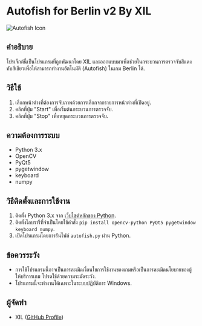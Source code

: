 # Autofish for Berlin v2 By XIL

![Autofish Icon](autofish_icon.png)

## คำอธิบาย
โปรเจ็กต์นี้เป็นโปรแกรมที่ถูกพัฒนาโดย XIL และออกแบบมาเพื่อช่วยในกระบวนการตรวจจับสีแดงทับสีเขียวเพื่อให้สามารถทำงานอัตโนมัติ (Autofish) ในเกม Berlin ได้.

## วิธีใช้
1. เลือกหน้าต่างที่ต้องการจับภาพด้วยการเลือกจากรายการหน้าต่างที่เปิดอยู่.
2. คลิกที่ปุ่ม "Start" เพื่อเริ่มต้นกระบวนการตรวจจับ.
3. คลิกที่ปุ่ม "Stop" เพื่อหยุดกระบวนการตรวจจับ.

## ความต้องการระบบ
- Python 3.x
- OpenCV
- PyQt5
- pygetwindow
- keyboard
- numpy

## วิธีติดตั้งและการใช้งาน
1. ติดตั้ง Python 3.x จาก [เว็บไซต์หลักของ Python](https://www.python.org/downloads/).
2. ติดตั้งไลบรารีที่จำเป็นโดยใช้คำสั่ง `pip install opencv-python PyQt5 pygetwindow keyboard numpy`.
3. เปิดโปรแกรมโดยการรันไฟล์ `autofish.py` ผ่าน Python.

## ข้อควรระวัง
- การใช้โปรแกรมนี้อาจเป็นการละเมิดเงื่อนไขการใช้งานของเกมหรือเป็นการละเมิดนโยบายของผู้ให้บริการเกม โปรดใช้ด้วยความระมัดระวัง.
- โปรแกรมนี้จะทำงานได้เฉพาะในระบบปฏิบัติการ Windows.

## ผู้จัดทำ
- XIL ([GitHub Profile](https://github.com/XIL-LIN))
